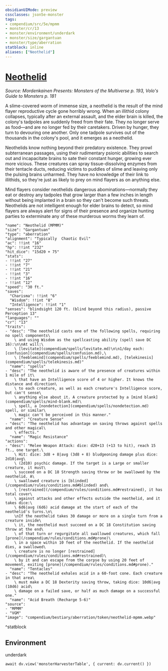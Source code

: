 ```yaml
---
obsidianUIMode: preview
cssclasses: json5e-monster
tags:
- compendium/src/5e/mpmm
- monster/cr/13
- monster/environment/underdark
- monster/size/gargantuan
- monster/type/aberration
statblock: inline
aliases: ["Neothelid"]
---
```

# [Neothelid](compendium/bestiary/aberration/neothelid-mpmm.md)
*Source: Mordenkainen Presents: Monsters of the Multiverse p. 193, Volo's Guide to Monsters p. 181*

A slime-covered worm of immense size, a neothelid is the result of the mind flayer reproductive cycle gone horribly wrong. When an illithid colony collapses, typically after an external assault, and the elder brain is killed, the colony's tadpoles are suddenly freed from their fate. They no longer serve as food—and are no longer fed by their caretakers. Driven by hunger, they turn to devouring one another. Only one tadpole survives out of the thousands in the colony's pool, and it emerges as a neothelid.

Neothelids know nothing beyond their predatory existence. They prowl subterranean passages, using their rudimentary psionic abilities to search out and incapacitate brains to sate their constant hunger, growing ever more vicious. These creatures can spray tissue-dissolving enzymes from their tentacle ducts, reducing victims to puddles of slime and leaving only the pulsing brains unharmed. They have no knowledge of their link to illithids, so they're just as likely to prey on mind flayers as on anything else.

Mind flayers consider neothelids dangerous abominations—normally they eat or destroy any tadpoles that grow larger than a few inches in length without being implanted in a brain so they can't become such threats. Neothelids are not intelligent enough for elder brains to detect, so mind flayers are always alert for signs of their presence and organize hunting parties to exterminate any of these murderous worms they learn of.

```statblock
"name": "Neothelid (MPMM)"
"size": "Gargantuan"
"type": "aberration"
"alignment": "Typically  Chaotic Evil"
"ac": !!int "16"
"hp": !!int "232"
"hit_dice": "15d20 + 75"
"stats":
- !!int "27"
- !!int "7"
- !!int "21"
- !!int "3"
- !!int "16"
- !!int "12"
"speed": "30 ft."
"saves":
  "Charisma": !!int "6"
  "Wisdom": !!int "8"
  "Intelligence": !!int "1"
"senses": "blindsight 120 ft. (blind beyond this radius), passive Perception 13"
"languages": ""
"cr": "13"
"traits":
- "desc": "The neothelid casts one of the following spells, requiring no spell components\
    \ and using Wisdom as the spellcasting ability (spell save DC 16):\n\nAt will:\
    \ [levitate](compendium/spells/levitate.md)\n\n1/day each: [confusion](compendium/spells/confusion.md),\
    \ [feeblemind](compendium/spells/feeblemind.md), [telekinesis](compendium/spells/telekinesis.md)"
  "name": "spells"
- "desc": "The neothelid is aware of the presence of creatures within 1 mile of it\
    \ that have an Intelligence score of 4 or higher. It knows the distance and direction\
    \ to each creature, as well as each creature's Intelligence score, but can't sense\
    \ anything else about it. A creature protected by a [mind blank](compendium/spells/mind-blank.md)\
    \ spell, a [nondetection](compendium/spells/nondetection.md) spell, or similar\
    \ magic can't be perceived in this manner."
  "name": "Creature Sense"
- "desc": "The neothelid has advantage on saving throws against spells and other magical\
    \ effects."
  "name": "Magic Resistance"
"actions":
- "desc": "Melee Weapon Attack: dice: d20+13 (+13 to hit), reach 15 ft., one target.\
    \ Hit: dice: 3d8 + 8|avg (3d8 + 8) bludgeoning damage plus dice: 2d10|avg\
    \ (2d10) psychic damage. If the target is a Large or smaller creature, it must\
    \ succeed on a DC 18 Strength saving throw or be swallowed by the neothelid. A\
    \ swallowed creature is [blinded](/compendium/rules/conditions.md#blinded) and\
    \ [restrained](/compendium/rules/conditions.md#restrained), it has total cover\
    \ against attacks and other effects outside the neothelid, and it takes dice:\
    \ 6d6|avg (6d6) acid damage at the start of each of the neothelid's turns.\n\
    \nIf the neothelid takes 30 damage or more on a single turn from a creature inside\
    \ it, the neothelid must succeed on a DC 18 Constitution saving throw at the end\
    \ of that turn or regurgitate all swallowed creatures, which fall [prone](/compendium/rules/conditions.md#prone)\
    \ in a space within 10 feet of the neothelid. If the neothelid dies, a swallowed\
    \ creature is no longer [restrained](/compendium/rules/conditions.md#restrained)\
    \ by it and can escape from the corpse by using 20 feet of movement, exiting [prone](/compendium/rules/conditions.md#prone)."
  "name": "Tentacles"
- "desc": "The neothelid exhales acid in a 60-foot cone. Each creature in that area\
    \ must make a DC 18 Dexterity saving throw, taking dice: 10d6|avg (10d6) acid\
    \ damage on a failed save, or half as much damage on a successful one."
  "name": "Acid Breath (Recharge 5-6)"
"source":
- "MPMM"
- "VGM"
"image": "compendium/bestiary/aberration/token/neothelid-mpmm.webp"
```
^statblock

## Environment

underdark

```dataviewjs
await dv.view('monsterHarvesterTable', { current: dv.current() })
```